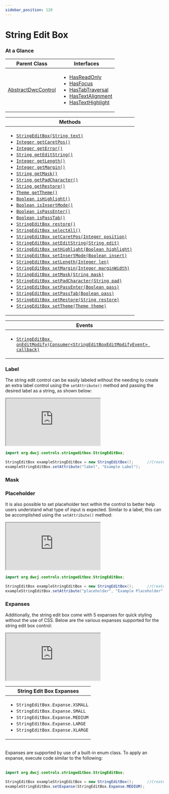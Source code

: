 ```yaml
---
sidebar_position: 120 
---
```


# String Edit Box

### At a Glance


|Parent Class| Interfaces |
|------------|------------|
|[AbstractDwcControl](#)| <ul><li>[HasReadOnly](#)</li><li>[HasFocus](#)</li><li>[HasTabTraversal](#)</li><li>[HasTextAlignment](#)</li><li>[HasTextHighlight](#)</li></ul>|

| Methods |
|------------|
| <ul><li>[`StringEditBox(String text)`](#)</li><li>[`Integer getCaretPos()`](#)</li><li>[`Integer getError()`](#)</li><li>[`String getEditString()`](#)</li><li>[`Integer getLength()`](#)</li><li>[`Integer getMargin()`](#)</li><li>[`String getMask()`](#)</li><li>[`String getPadCharacter()`](#)</li><li>[`String getRestore()`](#)</li><li>[`Theme getTheme()`](#)</li><li>[`Boolean isHighlight()`](#)</li><li>[`Boolean isInsertMode()`](#)</li><li>[`Boolean isPassEnter()`](#)</li><li>[`Boolean isPassTab()`](#)</li><li>[`StringEditBox restore()`](#)</li><li>[`StringEditBox selectAll()`](#)</li><li>[`StringEditBox setCaretPos(Integer position)`](#)</li><li>[`StringEditBox setEditString(String edit)`](#)</li><li>[`StringEditBox setHighlight(Boolean highlight)`](#)</li><li>[`StringEditBox setInsertMode(Boolean insert)`](#)</li><li>[`StringEditBox setLength(Integer len)`](#)</li><li>[`StringEditBox setMargin(Integer marginWidth)`](#)</li><li>[`StringEditBox setMask(String mask)`](#)</li><li>[`StringEditBox setPadCharacter(String pad)`](#)</li><li>[`StringEditBox setPassEnter(Boolean pass)`](#)</li><li>[`StringEditBox setPassTab(Boolean pass)`](#)</li><li>[`StringEditBox setRestore(String restore)`](#)</li><li>[`StringEditBox setTheme(Theme theme)`](#)</li></ul>|


| Events |
|------------|
| <ul><li>[`StringEditBox onEditModify(Consumer<StringEditBoxEditModifyEvent> callback)`](#)</li></ul> |


### Label


The string edit control can be easily labeled without the needing to create an extra label control using the `setAttribute()` method and passing the desired label as a string, as shown below: <br/>

<iframe 
loading="lazy"
src='https://hot.bbx.kitchen/webapp/controlsamples?class=control_demos.stringeditdemos.StringEditLabelDemo' 
style={{"width": "100%", "height":"125px"}}></iframe><br/>

```java
import org.dwcj.controls.stringeditbox.StringEditBox;

StringEditBox exampleStringEditBox = new StringEditBox();      //Creates a new StringEditBox
exampleStringEditBox.setAttribute("label", "Example Label");     
```


### Mask

### Placeholder

It is also possible to set placeholder text within the control to better help users understand what type of input is expected. Similar to a label, this can be accomplished using the `setAttribute()` method: <br/>

<iframe 
loading="lazy"
src='https://hot.bbx.kitchen/webapp/controlsamples?class=control_demos.stringeditdemos.StringEditPlaceholder' 
style={{"width": "100%", "height":"125px"}}></iframe><br/>

```java
import org.dwcj.controls.stringeditbox.StringEditBox;

StringEditBox exampleStringEditBox = new StringEditBox();      //Creates a new StringEditBox
exampleStringEditBox.setAttribute("placeholder", "Example Placeholder");
```

### Expanses

Additionally, the string edit box come with 5 expanses for quick styling without the use of CSS.
Below are the various expanses supported for the string edit box control: <br/>

<iframe 
loading="lazy"
src='https://hot.bbx.kitchen/webapp/controlsamples?class=control_demos.stringeditdemos.StringEditExpanse' 
style={{"width": "100%", "height":"125px"}}></iframe><br/>

|String Edit Box Expanses|
|-|
|<ul><li>```StringEditBox.Expanse.XSMALL```</li><li>```StringEditBox.Expanse.SMALL```</li><li>```StringEditBox.Expanse.MEDIUM```</li><li>```StringEditBox.Expanse.LARGE```</li><li>```StringEditBox.Expanse.XLARGE```</li></ul>|

<br/>Expanses are supported by use of a built-in enum class. To apply an expanse, execute code similar to the following: <br/><br />

```java
import org.dwcj.controls.stringeditbox.StringEditBox;

StringEditBox exampleStringEditBox = new StringEditBox();      //Creates a new StringEditBox
exampleStringEditBox.setExpanse(StringEditBox.Expanse.MEDIUM);     
```
